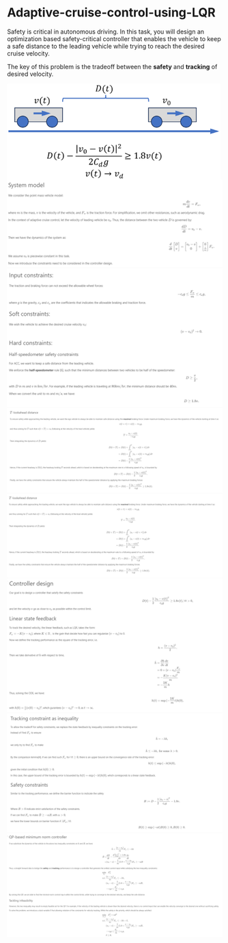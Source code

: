 # Adaptive-cruise-control-using-LQR

Safety is critical in autonomous driving. In this task, you will design an optimization based safety-critical controller that enables the vehicle to keep a safe distance to the leading vehicle while trying to reach the desired cruise velocity. 

The key of this problem is the tradeoff between the **safety** and **tracking** of desired velocity. 




<div>
<img src="CBF_car2.png" width="500" align="left"/>
</div>

![Accelerometer 1](acc1.png)
![Accelerometer 2](acc2.png)
![Accelerometer 3](acc3.png)
![Accelerometer 4](acc4.png)
![Accelerometer 5](acc5.png)
![Accelerometer 6](acc6.png)
![Accelerometer 6](acc7.png)
